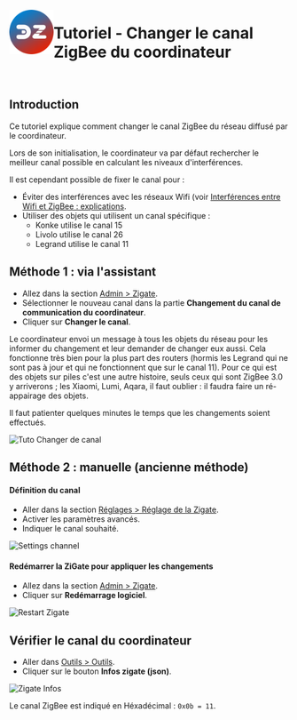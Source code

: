 <a href="Home.md"><img align="left" width="80" height="80" src="../Images/logo_Z4D.png" alt="Logo"></a>

# Tutoriel - Changer le canal ZigBee du coordinateur

</br>


## Introduction

Ce tutoriel explique comment changer le canal ZigBee du réseau diffusé par le coordinateur.

Lors de son initialisation, le coordinateur va par défaut rechercher le meilleur canal possible en calculant les niveaux d'interférences.

Il est cependant possible de fixer le canal pour :
* Éviter des interférences avec les réseaux Wifi (voir [Interférences entre Wifi et ZigBee : explications](Info_ZigBee-et-Wifi.md).
* Utiliser des objets qui utilisent un canal spécifique :
  * Konke utilise le canal 15
  * Livolo utilise le canal 26
  * Legrand utilise le canal 11

## Méthode 1 : via l'assistant

* Allez dans la section [Admin > Zigate](WebUI_Admin.md#zigate).
* Sélectionner le nouveau canal dans la partie **Changement du canal de communication du coordinateur**.
* Cliquer sur __Changer le canal__.

Le coordinateur envoi un message à tous les objets du réseau pour les informer du changement et leur demander de changer eux aussi. Cela fonctionne très bien pour la plus part des routers (hormis les Legrand qui ne sont pas à jour et qui ne fonctionnent que sur le canal 11). Pour ce qui est des objets sur piles c'est une autre histoire, seuls ceux qui sont ZigBee 3.0 y arriverons ; les Xiaomi, Lumi, Aqara, il faut oublier : il faudra faire un ré-appairage des objets.

Il faut patienter quelques minutes le temps que les changements soient effectués.


![Tuto Changer de canal](Images/FR_Tuto-Changer-canal.png)



## Méthode 2 : manuelle (ancienne méthode)

#### Définition du canal

* Aller dans la section [Réglages > Réglage de la Zigate](WebUI_Reglages.md#r%C3%A9glages-de-la-zigate).
* Activer les paramètres avancés.
* Indiquer le canal souhaité.

![Settings channel](../Images/Channel_setting.png)

#### Redémarrer la ZiGate pour appliquer les changements

* Allez dans la section [Admin > Zigate](WebUI_Admin.md#zigate).
* Cliquer sur __Redémarrage logiciel__.

![Restart Zigate](../Images/Restart_Zigate.png)


## Vérifier le canal du coordinateur

* Aller dans [Outils > Outils](WebUI_Outils.md#outils).
* Cliquer sur le bouton __Infos zigate (json)__.

![Zigate Infos](../Images/Zigate_Infos.png)

Le canal ZigBee est indiqué en Héxadécimal : `0x0b = 11`.
